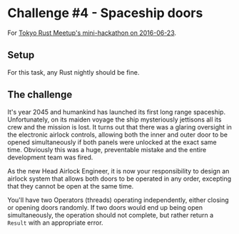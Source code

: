 # Challenge #4 - Spaceship doors

For [Tokyo Rust Meetup's mini-hackathon on 2016-06-23](http://www.meetup.com/Tokyo-Rust-Meetup/events/231555496/).

## Setup

For this task, any Rust nightly should be fine.

## The challenge

It's year 2045 and humankind has launched its first long range spaceship. Unfortunately, on its maiden voyage the ship mysteriously jettisons all its crew and the mission is lost. It turns out that there was a glaring oversight in the electronic airlock controls, allowing both the inner and outer door to be opened simultaneously if both panels were unlocked at the exact same time. Obviously this was a huge, preventable mistake and the entire development team was fired.

As the new Head Airlock Engineer, it is now your responsibility to design an airlock system that allows both doors to be operated in any order, excepting that they cannot be open at the same time.

You'll have two Operators (threads) operating independently, either closing or opening doors randomly. If two doors would end up being open simultaneously, the operation should not complete, but rather return a `Result` with an appropriate error.
